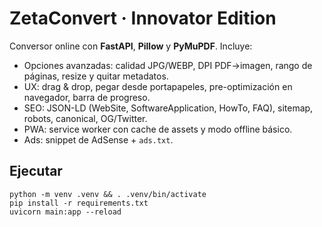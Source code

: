 # ZetaConvert · Innovator Edition

Conversor online con **FastAPI**, **Pillow** y **PyMuPDF**. Incluye:
- Opciones avanzadas: calidad JPG/WEBP, DPI PDF→imagen, rango de páginas, resize y quitar metadatos.
- UX: drag & drop, pegar desde portapapeles, pre-optimización en navegador, barra de progreso.
- SEO: JSON-LD (WebSite, SoftwareApplication, HowTo, FAQ), sitemap, robots, canonical, OG/Twitter.
- PWA: service worker con cache de assets y modo offline básico.
- Ads: snippet de AdSense + `ads.txt`.

## Ejecutar
```
python -m venv .venv && . .venv/bin/activate
pip install -r requirements.txt
uvicorn main:app --reload
```
